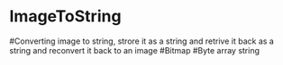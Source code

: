 # ImageToString
#Converting image to string, strore it as a string and retrive it back as a string and reconvert it back to an image
#Bitmap
#Byte array string
